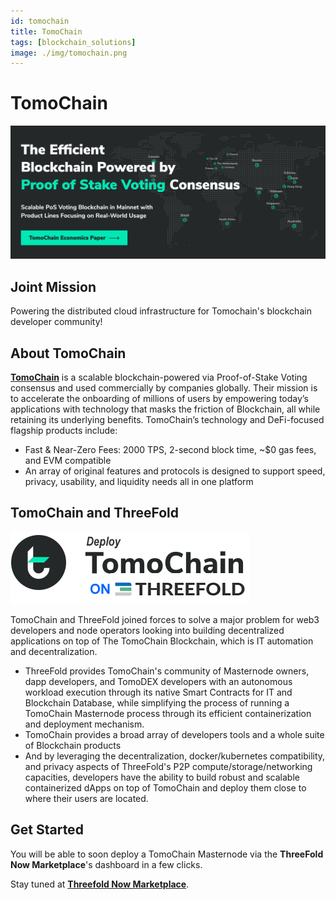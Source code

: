 ```yaml
---
id: tomochain
title: TomoChain
tags: [blockchain_solutions]
image: ./img/tomochain.png
---
```


# TomoChain

![](./img/tomochain_intro.png)

## Joint Mission

Powering the distributed cloud infrastructure for Tomochain's blockchain developer community!

## About TomoChain

**[TomoChain](https://tomochain.com/)** is a scalable blockchain-powered via Proof-of-Stake Voting consensus and used commercially by companies globally. Their mission is to accelerate the onboarding of millions of users by empowering today’s applications with technology that masks the friction of Blockchain, all while retaining its underlying benefits. TomoChain’s technology and DeFi-focused flagship products include:

- Fast & Near-Zero Fees: 2000 TPS, 2-second block time, ~$0 gas fees, and EVM compatible
- An array of original features and protocols is designed to support speed, privacy, usability, and liquidity needs all in one platform

## TomoChain and ThreeFold

![](./img/tomo2.png)

TomoChain and ThreeFold joined forces to solve a major problem for web3 developers and node operators looking into building decentralized applications on top of The TomoChain Blockchain, which is IT automation and decentralization.

- ThreeFold provides TomoChain's community of Masternode owners, dapp developers, and TomoDEX developers with an autonomous workload execution through its native Smart Contracts for IT and Blockchain Database, while simplifying the process of running a TomoChain Masternode process through its efficient containerization and deployment mechanism. 
- TomoChain provides a broad array of developers tools and a whole suite of Blockchain products
- And by leveraging the decentralization, docker/kubernetes compatibility, and privacy aspects of ThreeFold's P2P compute/storage/networking capacities, developers have the ability to build robust and scalable containerized dApps on top of TomoChain and deploy them close to where their users are located. 

## Get Started

You will be able to soon deploy a TomoChain Masternode via the **ThreeFold Now Marketplace**'s dashboard in a few clicks.

Stay tuned at **[Threefold Now Marketplace](https://marketplace.threefold.io)**.
